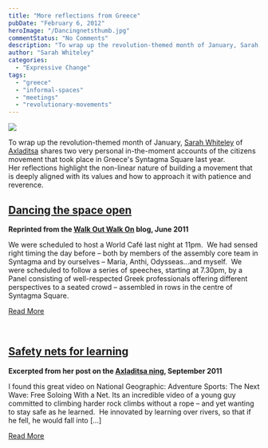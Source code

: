 ```yaml
---
title: "More reflections from Greece"
pubDate: "February 6, 2012"
heroImage: "/Dancingnetsthumb.jpg"
commentStatus: "No Comments"
description: "To wrap up the revolution-themed month of January, Sarah Whiteley of Axladitsa shares two very personal in-the-moment accounts of the citizens movement that took place in Greece’s Syntagma Square last year. Her reflections highlight the non-linear nature of building a movement that is deeply aligned with its values and how to approach it with patience and reverence."
author: "Sarah Whiteley"
categories: 
  - "Expressive Change"
tags: 
  - "greece"
  - "informal-spaces"
  - "meetings"
  - "revolutionary-movements"
---
```


**_[![](https://organizationunbound.org/wp-content/uploads/2011/12/TRFSandGrey.jpg)](https://organizationunbound.org/wp-content/uploads/2011/12/TRFSandGrey.jpg)_**

To wrap up the revolution-themed month of January, [Sarah Whiteley](https://organizationunbound.org/sarah-whiteley/) of [Axladitsa](http://www.axladitsa.org/) shares two very personal in-the-moment accounts of the citizens movement that took place in Greece's Syntagma Square last year. Her reflections highlight the non-linear nature of building a movement that is deeply aligned with its values and how to approach it with patience and reverence.

## **[Dancing the space open](https://organizationunbound.org/dancing-the-space-open/)**  

**Reprinted from the [Walk Out Walk On](http://www.walkoutwalkon.net/2011/06/dancing-the-space-open/) blog, June 2011**

We were scheduled to host a World Café last night at 11pm.  We had sensed right timing the day before – both by members of the assembly core team in Syntagma and by ourselves – Maria, Anthi, Odysseas...and myself.  We were scheduled to follow a series of speeches, starting at 7.30pm, by a Panel consisting of well-respected Greek professionals offering different perspectives to a seated crowd – assembled in rows in the centre of Syntagma Square.

[Read More](https://organizationunbound.org/dancing-the-space-open/)

 

## **[Safety nets for learning](https://organizationunbound.org/safety-nets-for-learning/)** 

**Excerpted from her post on the [Axladitsa ning](http://axladitsa.ning.com/), September 2011**

I found this great video on National Geographic: Adventure Sports: The Next Wave: Free Soloing With a Net. Its an incredible video of a young guy committed to climbing harder rock climbs without a rope – and yet wanting to stay safe as he learned.  He innovated by learning over rivers, so that if he fell, he would fall into \[...\]

[Read More](https://organizationunbound.org/safety-nets-for-learning/)
